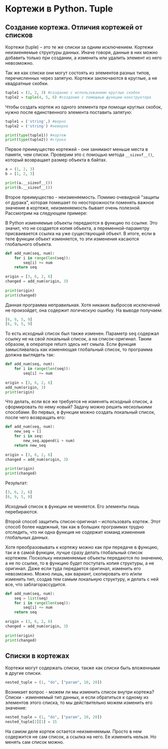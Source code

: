 
# Кортежи в Python. Tuple

## Создание кортежа. Отличия кортежей от списков

Кортежи (tuple) – это те же списки за одним исключением. Кортежи неизменяемые структуры данных. Иначе говоря, данные в них можно добавить только при создании, а изменить или удалить элемент из него невозможно.

Так же как списки они могут состоять из элементов разных типов, перечисленных через запятую. Кортежи заключаются в круглые, а не квадратные скобки.

```Python
tuple1 = (1, 2, 3) #создание с использованием круглых скобок
tuple2 = tuple(4, 5, 6) #создание с помощиью функции-конструктора
```

Чтобы создать кортеж из одного элемента при помощи круглых скобок, нужно после единственного элемента поставить запятую:

```Python
tuple1 = ('string',) #верно
tuple2 = ('string') #неверно

print(type(tuple1)) #кортеж
print(type(tuple2)) #строка
```

Первое преимущество кортежей - они занимают меньше места в памяти, чем списки. Проверим это с помощью метода ```__sizeof__()```, который возвращает размер объекта в байтах.

```Python
a = (1, 2, 3)
b = [1, 2, 3]

print(a.__sizeof__())
print(b.__sizeof__())
```

Второе преимущество - неизменяемость. Помимо очевидной "защиты от дурака", которая помешает по неосторожности поменять важное значение в кортеже, неизменяемость бывает очень полезной. Рассмотрим на следующем примере:

В Python изменяемые объекты передаются в функцию по ссылке. Это значит, что не создается копия объекта, а переменной-параметру присваивается ссылка на уже существующий объект. В итоге, если в теле функции объект изменяется, то эти изменения касаются глобального объекта.

```Python
def add_num(seq, num):
    for i in range(len(seq)):
        seq[i] += num
    return seq
 
origin = [3, 6, 2, 6]
changed = add_num(origin, 3)
 
print(origin)
print(changed)
```

Данная программа неправильная. Хотя никаких выбросов исключений не произойдет, она содержит логическую ошибку. На выводе получаем:

```Python
[6, 9, 5, 9]
[6, 9, 5, 9]
```

То есть исходный список был также изменен. Параметр seq содержал ссылку не на свой локальный список, а на список-оригинал. Таким образом, в операторе return здесь нет смыла. Если функция замысливалась как изменяющая глобальный список, то программа должна выглядеть так:

```Python
def add_num(seq, num):
    for i in range(len(seq)):
        seq[i] += num
 
origin = [3, 6, 2, 6]
add_num(origin, 3)
print(origin)
```

Что делать, если все же требуется не изменять исходный список, а сформировать по нему новый? Задачу можно решить несколькими способами. Во первых, в функции можно создать локальный список, после чего возвращать его:

```Python
def add_num(seq, num):
    new_seq = []
    for i in seq:
        new_seq.append(i + num)
    return new_seq
 
origin = [3, 6, 2, 6]
changed = add_num(origin, 3)
 
print(origin)
print(changed)
```

Результат:

```Python
[3, 6, 2, 6]
[6, 9, 5, 9]
```

Исходный список в функции не меняется. Его элементы лишь перебираются.

Второй способ защитить список-оригинал – использовать кортеж. Этот способ более надежный, так как в больших программах трудно отследить, что ни одна функция не содержит команд изменения глобальных данных.

Хотя преобразовывать к кортежу можно как при передаче в функцию, так и в самой функции, лучше сразу делать глобальный список кортежем. Поскольку неизменяемые объекты передаются по значению, а не по ссылке, то в функцию будет поступать копия структуры, а не оригинал. Даже если туда передается оригинал, изменить его невозможно. Можно лишь, как вариант, скопировать его и/или изменить тип, создав тем самым локальную структуру, и делать с ней все, что заблагорассудится.

```Python
def add_num(seq, num):
    seq = list(seq)
    for i in range(len(seq)):
        seq[i] += num
    return seq
 
origin = (3, 6, 2, 6)
changed = add_num(origin, 3)
 
print(origin)
print(changed)
```

## Списки в кортежах

Кортежи могут содержать списки, также как списки быть вложенными в другие списки.

```Python
nested_tuple = (1, "do", ["param", 10, 20])
```

Возникает вопрос - можем ли мы изменить список внутри кортежа? Списки - изменяемый тип данных, и если обратиться к одному из элементов этого списка, то мы действительно можем изменить его значение:

```Python
nested_tuple = (1, "do", ["param", 10, 20])
nested_tuple[2][1] = 15
```

На самом деле кортеж остается неизменяемым. Просто в нем содержится не сам список, а ссылка на него. Ее изменить нельзя. Но менять сам список можно.
